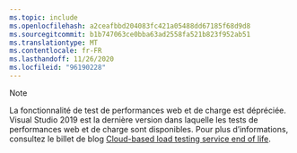 ```yaml
---
ms.topic: include
ms.openlocfilehash: a2ceafbbd204083fc421a05488dd67185f68d9d8
ms.sourcegitcommit: b1b747063ce0bba63ad2558fa521b823f952ab51
ms.translationtype: MT
ms.contentlocale: fr-FR
ms.lasthandoff: 11/26/2020
ms.locfileid: "96190228"
---
```

> [!NOTE]
> La fonctionnalité de test de performances web et de charge est dépréciée. Visual Studio 2019 est la dernière version dans laquelle les tests de performances web et de charge sont disponibles. Pour plus d’informations, consultez le billet de blog [Cloud-based load testing service end of life](https://devblogs.microsoft.com/devops/cloud-based-load-testing-service-eol/).